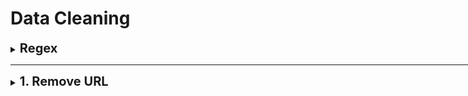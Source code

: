 #  Data Cleaning

<div style='width:1000px;margin:auto'>

<details><summary><b style='font-size:20px'>Regex</b></summary><p><ul>
<li><a href="./0_notebooks/4-regex.html">FastAI tutorial on Regex</a></li>
</ul></p></details><hr>

<details><summary><b style='font-size:20px'>1. Remove URL</b></summary><p>
<h4>1. Find text contains URL</h4>
```
df.loc[df['text'].str.contains('http')]
```
<h4>2. Remove text contains URL</h4>
```
# First code
import re

def remove_URL(text):
    url = re.compile(r'https?://\S+|www\.\S+')
    return url.sub(r'',text)
    
# Second Code
pattern = re.compile('http[s]?://(?:[a-zA-Z]|[0-9]|[$-_@.&+]|[!*\(\),]|(?:%[0-9a-fA-F][0-9a-fA-F]))+')

def remove_URL(text):
    no_html= pattern.sub('',text)
    return no_html
```
</p></details>

<details><summary><b style='font-size:20px'>2. Remove HTML</b></summary><p>
~~~python
def remove_HTML(text):
    html = re.compile(r'<.*?>')
    return html.sub(r'', text)
~~~
</p></details>

<details><summary><b style='font-size:20px'>3. Remove emoji</b></summary><p>
~~~python
# Reference : https://gist.github.com/slowkow/7a7f61f495e3dbb7e3d767f97bd7304b
def remove_emoji(text):
    emoji_pattern = re.compile("["
                           u"\U0001F600-\U0001F64F"  # emoticons
                           u"\U0001F300-\U0001F5FF"  # symbols & pictographs
                           u"\U0001F680-\U0001F6FF"  # transport & map symbols
                           u"\U0001F1E0-\U0001F1FF"  # flags (iOS)
                           u"\U00002702-\U000027B0"
                           u"\U000024C2-\U0001F251"
                           "]+", flags=re.UNICODE)
    return emoji_pattern.sub(r'', text)
~~~

```
def remove_emoji(inputString):
    return inputString.encode('ascii', 'ignore').decode('ascii')
```
</p></details>

<details><summary><b style='font-size:20px'>4. Remove Punctuations</b></summary><p>
~~~python
import string

def remove_punct(text):
    table = str.maketrans('', '', string.punctuation)
    return text.translate(table)
~~~
~~~
general_punctuations = [',', '.', '"', ':', ')', '(', '-', '!', '?', '|', ';', "'", '$', '&', '/', '[', ']', '>', '%', '=', '#', '*', '+', '\\', '•',  '~', '@', '£', 
 '·', '_', '{', '}', '©', '^', '®', '`',  '<', '→', '°', '€', '™', '›',  '♥', '←', '×', '§', '″', '′', 'Â', '█', '½', 'à', '…', 
 '“', '★', '”', '–', '●', 'â', '►', '−', '¢', '²', '¬', '░', '¶', '↑', '±', '¿', '▾', '═', '¦', '║', '―', '¥', '▓', '—', '‹', '─', 
 '▒', '：', '¼', '⊕', '▼', '▪', '†', '■', '’', '▀', '¨', '▄', '♫', '☆', 'é', '¯', '♦', '¤', '▲', 'è', '¸', '¾', 'Ã', '⋅', '‘', '∞', 
 '∙', '）', '↓', '、', '│', '（', '»', '，', '♪', '╩', '╚', '³', '・', '╦', '╣', '╔', '╗', '▬', '❤', 'ï', 'Ø', '¹', '≤', '‡', '√']

arabic_punctuations = '''٠١٢٣٤٥٦٧٨٩`÷×؛<>_()*&^%][ـ،/:"؟.,'{}~¦+|!”…“–ـ'''

punctuations_list = arabic_punctuations + ''.join(general_punctuations)


def remove_punctuations(text):
    translator = str.maketrans('', '', punctuations_list)
    return text.translate(translator)
~~~
~~~
def clean_text(x):
    pattern = r'[^a-zA-z0-9\s]'
    text = re.sub(pattern, '', x)
    return x
~~~
</p></details>

<details><summary><b style='font-size:20px'>5. Spell Checker</b></summary><p>
~~~python
!pip install pyspellchecker

from spellchecker import SpellChecker

spell = SpellChecker()
def correct_spellings(text):
    corrected_text = []
    misspelled_words = spell.unknown(text.split())
    
    for word in text.split():
        if word in misspelled_words:
            corrected_text.append(spell.correction(word))
        else:
            corrected_text.append(word)
    return " ".join(corrected_text)
~~~
</p></details>

<details><summary><b style='font-size:20px'>6. Find Hashtags</b></summary><p>
```
import re
from tqdm import tqdm
tqdm.pandas(tqdm())

# Extracting hastags using simple regex
train['hastags'] = train['text'].progress_apply(lambda x: re.findall('#\w*', x))
```

```
#Finding the hashtags in a tweet
def hashtag(tweet):
    with_hashtag = " ".join([word for word in tweet.split() if word.startswith('#')])
    with_hashtag = with_hashtag.lower().split()
    return with_hashtag
```
</p></details>

<details><summary><b style='font-size:20px'>7. Clean Numbers</b></summary><p>
```
## Why do we want to replace numbers with #s? Because most embeddings have preprocessed their text like this.
def clean_numbers(x):
    if bool(re.search(r'\d', x)):
        x = re.sub('[0-9]{5,}', '#####', x)
        x = re.sub('[0-9]{4}', '####', x)
        x = re.sub('[0-9]{3}', '###', x)
        x = re.sub('[0-9]{2}', '##', x)
    return x
```
```
# Remove the numbers
from string import digits

def remove_numbers(text):
    remove_digits = str.maketrans('', '', digits)
    return text.translate(remove_digits)
```
</p></details>

<details><summary><b style='font-size:20px'>8. Remove Contractions</b></summary><p>
~~~
contraction_dict = {"ain't": "is not", "aren't": "are not","can't": "cannot", "'cause": "because", "could've": "could have", "couldn't": "could not", "didn't": "did not",  "doesn't": "does not", "don't": "do not", "hadn't": "had not", "hasn't": "has not", "haven't": "have not", "he'd": "he would","he'll": "he will", "he's": "he is", "how'd": "how did", "how'd'y": "how do you", "how'll": "how will", "how's": "how is",  "I'd": "I would", "I'd've": "I would have", "I'll": "I will", "I'll've": "I will have","I'm": "I am", "I've": "I have", "i'd": "i would", "i'd've": "i would have", "i'll": "i will",  "i'll've": "i will have","i'm": "i am", "i've": "i have", "isn't": "is not", "it'd": "it would", "it'd've": "it would have", "it'll": "it will", "it'll've": "it will have","it's": "it is", "let's": "let us", "ma'am": "madam", "mayn't": "may not", "might've": "might have","mightn't": "might not","mightn't've": "might not have", "must've": "must have", "mustn't": "must not", "mustn't've": "must not have", "needn't": "need not", "needn't've": "need not have","o'clock": "of the clock", "oughtn't": "ought not", "oughtn't've": "ought not have", "shan't": "shall not", "sha'n't": "shall not", "shan't've": "shall not have", "she'd": "she would", "she'd've": "she would have", "she'll": "she will", "she'll've": "she will have", "she's": "she is", "should've": "should have", "shouldn't": "should not", "shouldn't've": "should not have", "so've": "so have","so's": "so as", "this's": "this is","that'd": "that would", "that'd've": "that would have", "that's": "that is", "there'd": "there would", "there'd've": "there would have", "there's": "there is", "here's": "here is","they'd": "they would", "they'd've": "they would have", "they'll": "they will", "they'll've": "they will have", "they're": "they are", "they've": "they have", "to've": "to have", "wasn't": "was not", "we'd": "we would", "we'd've": "we would have", "we'll": "we will", "we'll've": "we will have", "we're": "we are", "we've": "we have", "weren't": "were not", "what'll": "what will", "what'll've": "what will have", "what're": "what are",  "what's": "what is", "what've": "what have", "when's": "when is", "when've": "when have", "where'd": "where did", "where's": "where is", "where've": "where have", "who'll": "who will", "who'll've": "who will have", "who's": "who is", "who've": "who have", "why's": "why is", "why've": "why have", "will've": "will have", "won't": "will not", "won't've": "will not have", "would've": "would have", "wouldn't": "would not", "wouldn't've": "would not have", "y'all": "you all", "y'all'd": "you all would","y'all'd've": "you all would have","y'all're": "you all are","y'all've": "you all have","you'd": "you would", "you'd've": "you would have", "you'll": "you will", "you'll've": "you will have", "you're": "you are", "you've": "you have"}

def _get_contractions(contraction_dict):
    contraction_re = re.compile('(%s)' % '|'.join(contraction_dict.keys()))
    return contraction_dict, contraction_re

contractions, contractions_re = _get_contractions(contraction_dict)

def replace_contractions(text):
    def replace(match):
        return contractions[match.group(0)]
    return contractions_re.sub(replace, text)

# Usage
replace_contractions("this's a text with contraction")
~~~
</p></details>

<details><summary><b style='font-size:20px'>9. Stemming</b></summary><p>
<p>One trick you could do, is to use <b>lemmatizer</b> then use <b>stemmer</b> and see if improves your models.</p>
<h4>1. Snowball Stemmer</h4>
~~~
from nltk.stem import  SnowballStemmer
from nltk.tokenize.toktok import ToktokTokenizer
def stem_text(text):
    tokenizer = ToktokTokenizer()
    stemmer = SnowballStemmer('english')
    tokens = tokenizer.tokenize(text)
    tokens = [token.strip() for token in tokens]
    tokens = [stemmer.stem(token.lower()) for token in tokens]
    return ' '.join(tokens)
~~~

<h4>2. Porter Stemmer</h4>
```
from nltk.stem.porter import PorterStemmer

stemmer = PorterStemmer()
' '.join([stemmer.stem(w).strip("'") for w in "dish washer's washed dishes".split()])

##### Result #######
'dish washer wash dish'
```
</p></details>

<details><summary><b style='font-size:20px'>10. Lemmatization</b></summary><p>
<p>One trick you could do, is to use <b>lemmatizer</b> then use <b>stemmer</b> and see if improves your models.</p>
~~~
# Note: for WordNetLemmatizer, you can specifiy the grammar pos of the word, for better lemmatization.
# ex: lemmatizer.lemmatize("better", pos="a") --> good
# by default: WordNetLemmatizer assumes it's a noun, so be careful, the POS can have a HUGE effect on your lemmatization.
import nltk
from nltk.stem import WordNetLemmatizer
from nltk.tokenize.toktok import ToktokTokenizer
nltk.download('wordnet')


def lemma_text(text):
    lemmatizer = WordNetLemmatizer()
    tokenizer  = ToktokTokenizer()
    tokens     = tokenizer.tokenize(text)
    tokens     = [token.strip() for token in tokens]
    tokens     = [lemmatizer.lemmatize(token.lower()) for token in tokens]
    return ' '.join(tokens)
~~~
</p></details>

<details><summary><b style='font-size:20px'>12. Remove Stopwords</b></summary><p>
<p><b>NOTE:</b>Stopwords in NLTK is different than in Sklearn.</p>

<h4>NLTK</h4>
```
import nltk
from nltk.corpus import stopwords
nltk.download('stopwords')

stop = stopwords.words('english')

def remove_stopwords(text):
    return ' '.join([word.lower() for word in text.split() if word not in stop])
    
#### Usage 
tweet['text'] = tweet.text.progress_apply(remove_stopwords)
```

<h4>Sklearn</h4>
```
from sklearn.feature_extraction.text import ENGLISH_STOP_WORDS as sklearn_stop_words
print(len(sklearn_stop_words))

# You can take the common between NLTK and Sklearn.
print(len(nltk_stop_words.intersection(sklearn_stop_words)))
```
</p></details>

<details><summary><b style='font-size:20px'>13. Remove Repeating Characters</b></summary><p>
```
# Credits: https://github.com/motazsaad/process-arabic-text/blob/master/clean_arabic_text.py
def remove_repeating_char(text):
    return re.sub(r'(.)\1+', r'\1', text)
```
</p></details>

<details><summary><b style='font-size:20px'>14. Remove Diacritics (Arabic)</b></summary><p>
```
# Credits: https://github.com/motazsaad/process-arabic-text/blob/master/clean_arabic_text.py
arabic_diacritics = re.compile("""
                             ّ    | # Tashdid
                             َ    | # Fatha
                             ً    | # Tanwin Fath
                             ُ    | # Damma
                             ٌ    | # Tanwin Damm
                             ِ    | # Kasra
                             ٍ    | # Tanwin Kasr
                             ْ    | # Sukun
                             ـ     # Tatwil/Kashida
                         """, re.VERBOSE)

def remove_diacritics(text):
    return re.sub(arabic_diacritics, '', text)
```
</p></details>

<details><summary><b style='font-size:20px'>15. Normalize Arabic Characters</b></summary><p>
```
def normalize_arabic(text):
    text = re.sub("[إأآا]", "ا", text)
    text = re.sub("ى", "ي", text)
    text = re.sub("ؤ", "ء", text)
    text = re.sub("ئ", "ء", text)
    text = re.sub("ة", "ه", text)
    text = re.sub("گ", "ك", text)
    return text
```
</p></details>

</div>